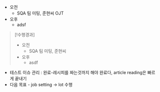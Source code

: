 - 오전
	- SQA 팀 미팅, 준현씨 OJT
- 오후
	- adsf

>[!수행경과]
>- 오전
>	- SQA 팀 미팅, 준현씨 
>- 오후
>	- asdf

- 테스트 이슈 관리 : 완료-레시피를 짜는것까지 해야 완료다, article reading은 빠르게 끝내기
- 다음 목표 -  job setting -> lot 수행